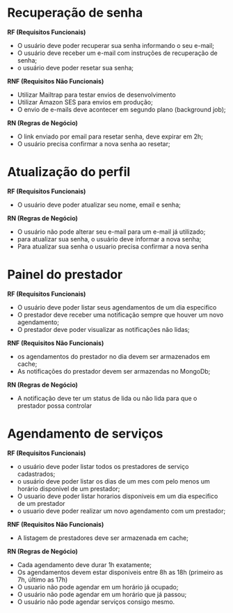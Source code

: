# Recuperação de senha

**RF (Requisitos Funcionais)**

- O usuário deve poder recuperar sua senha informando o seu e-mail;
- O usuário deve receber um e-mail com instruções de recuperação de senha;
- o usuário deve poder resetar sua senha;

**RNF (Requisitos Não Funcionais)**

- Utilizar Mailtrap para testar envios de desenvolvimento
- Utilizar Amazon SES para envios em produção;
- O envio de e-mails deve acontecer em segundo plano (background job);

**RN (Regras de Negócio)**

- O link enviado por email para resetar senha, deve expirar em 2h;
- O usuário precisa confirmar a nova senha ao resetar;

# Atualização do perfil

**RF (Requisitos Funcionais)**

- O usuário deve poder atualizar seu nome, email e senha;

**RN (Regras de Negócio)**

- O usuário não pode alterar seu e-mail para um e-mail já utilizado;
- para atualizar sua senha, o usuário deve informar a nova senha;
- Para atualizar sua senha o usuario precisa confirmar a nova senha

# Painel do prestador

**RF (Requisitos Funcionais)**

- O usuário deve poder listar seus agendamentos de um dia especifico
- O prestador deve receber uma notificação sempre que houver um novo agendamento;
- O prestador deve poder visualizar as notificações não lidas;

**RNF (Requisitos Não Funcionais)**

- os agendamentos do prestador no dia devem ser armazenados em cache;
- As notificações do prestador devem ser armazendas no MongoDb;

**RN (Regras de Negócio)**

- A notificação deve ter um status de lida ou não lida para que o prestador possa controlar

# Agendamento de serviços

**RF (Requisitos Funcionais)**
- o usuário deve poder listar todos os prestadores de serviço cadastrados;
- o usuário deve poder listar os dias de um mes com pelo menos um horário disponivel de um prestador;
- O usuario deve poder listar horarios disponiveis em um dia especifico de um prestador
- o usuario deve poder realizar um novo agendamento com um prestador;

**RNF (Requisitos Não Funcionais)**

- A listagem de prestadores deve ser armazenada em cache;

**RN (Regras de Negócio)**

- Cada agendamento deve durar 1h exatamente;
- Os agendamentos devem estar disponiveis entre 8h as 18h (primeiro as 7h, último as 17h)
- O usuario não pode agendar em um horário já ocupado;
- O usuário não pode agendar em um horário que já passou;
- O usuário não pode agendar serviços consigo mesmo.



